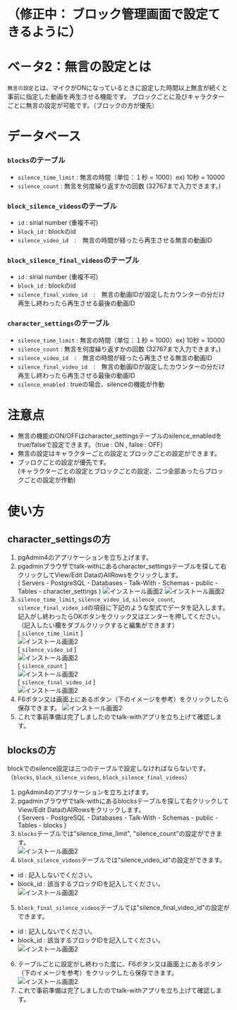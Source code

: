 # （修正中： ブロック管理画面で設定てきるように）
# ベ－タ2：無言の設定とは　

`無言の設定`とは、マイクがONになっているときに設定した時間以上無言が続くと事前に指定した動画を再生させる機能です。 ブロックごとに及びキャラクターごとに無言の設定が可能です。（ブロックの方が優先） 


# データベース
### `blocks`のテーブル
* `silence_time_limit` : 無言の時間（単位：１秒 = 1000）ex) 10秒 = 10000  
* `silence_count` : 無言を何度繰り返すかの回数 (32767まで入力できます。)  

### `block_silence_videos`のテーブル
* `id` : sirial number (重複不可)
* `block_id` : blockのid
*  `silence_video_id`　:　無言の時間が経ったら再生させる無言の動画ID

### `block_silence_final_videos`のテーブル
* `id` : sirial number (重複不可)
* `block_id` : blockのid
*  `silence_final_video_id`　:　無言の動画IDが設定したカウンターの分だけ再生し終わったら再生させる最後の動画ID  

### `character_settings`のテーブル  
* `silence_time_limit` : 無言の時間（単位：１秒 = 1000）ex) 10秒 = 10000  
* `silence_count` : 無言を何度繰り返すかの回数 (32767まで入力できます。)  
*  `silence_video_id`　:　無言の時間が経ったら再生させる無言の動画ID  
*  `silence_final_video_id`　:　無言の動画IDが設定したカウンターの分だけ再生し終わったら再生させる最後の動画ID  
*  `silence_enabled` : trueの場合、silenceの機能が作動  


# 注意点
* 無言の機能のON/OFFはcharacter_settingsテーブルのsilence_enabledをtrue/falseで設定できます。（true : ON , false : OFF）
* 無言の設定はキャラクターごとの設定とブロックごとの設定ができます。
* ブッロクごとの設定が優先です。  
  (キャラクターごとの設定とブロックごとの設定、二つ全部あったらブロックごとの設定が作動)  

# 使い方
## character_settingsの方
1. pgAdmin4のアプリケーションを立ち上げます。
2. pgadminブラウザでtalk-withにあるcharacter_settingsテーブルを探して右クリックしてView/Edit DataのAllRowsをクリックします。    
  ( Servers - PostgreSQL - Databases - Talk-With - Schemas - public - Tables - character_settings )
  ![インストール画面2](./images/pg/pgadmin/open_the_videos_table.png)
  ![インストール画面2](./images/pg/functional_description_Img/silence_limit/silence_limit_list.png)
3. `silence_time_limit`, `silence_video_id`, `silence_count`, `silence_final_video_id`の項目に下記のような型式でデータを記入します。記入がし終わったらOKボタンをクリック又はエンターを押してください。（記入したい欄をダブルクリックすると編集ができます）   
  [ `silence_time_limit` ]     
  ![インストール画面2](./images/pg/functional_description_Img/silence_limit/silence_time_limit.png)    
  [ `silence_video_id` ]    
  ![インストール画面2](./images/pg/functional_description_Img/silence_limit/silence_video_id.png)    
  [ `silence_count` ]    
  ![インストール画面2](./images/pg/functional_description_Img/silence_limit/silence_count.png)    
  [ `silence_final_video_id` ]    
  ![インストール画面2](./images/pg/functional_description_Img/silence_limit/silence_final_video_id.png)    
4. F6ボタン又は画面上にあるボタン（下のイメージを参考）をクリックしたら保存できます。
  ![インストール画面2](./images/pg/pgadmin/save_data(F6).png)    
5. これで事前準備は完了しましたのでtalk-withアプリを立ち上げて確認します。

## blocksの方
blockでのsilence設定は三つのテーブルで設定しなければならないです。  
（`blocks`, `block_silence_videos`, `block_silence_final_videos`）  
1. pgAdmin4のアプリケーションを立ち上げます。
2. pgadminブラウザでtalk-withにあるblocksテーブルを探して右クリックしてView/Edit DataのAllRowsをクリックします。    
  ( Servers - PostgreSQL - Databases - Talk-With - Schemas - public - Tables - blocks )
3. `blocks`テーブルでは"silence_time_limit", "silence_count"の設定ができます。  
![インストール画面2](./images/pg/functional_description_Img/silence_limit/silence_blocks.png)  
4. `block_silence_videos`テーブルでは"silence_video_id"の設定ができます。  
* id : 記入しないでください。
* block_id : 該当するブロックIDを記入してください。  
  ![インストール画面2](./images/pg/functional_description_Img/silence_limit/silence_video_id_blocks.png)  
5. `block_final_silence_videos`テーブルでは"silence_final_video_id"の設定ができます。  
* id : 記入しないでください。  
* block_id : 該当するブロックIDを記入してください。  
  ![インストール画面2](./images/pg/functional_description_Img/silence_limit/silence_final_video_id_blocks.png)  
6. テーブルごとに設定がし終わった度に、F6ボタン又は画面上にあるボタン（下のイメージを参考）をクリックしたら保存できます。
  ![インストール画面2](./images/pg/pgadmin/save_data(F6).png)  
7. これで事前準備は完了しましたのでtalk-withアプリを立ち上げて確認します。